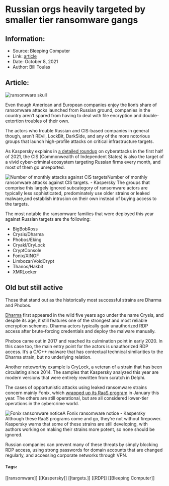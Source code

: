 # Russian orgs heavily targeted by smaller tier ransomware gangs
### 

## Information:
+ Source: Bleeping Computer
+ Link: [article](https://www.bleepingcomputer.com/news/security/russian-orgs-heavily-targeted-by-smaller-tier-ransomware-gangs/)
+ Date: October 8, 2021
+ Author: Bill Toulas


## Article:
![ransomware skull](https://www.bleepstatic.com/content/hl-images/2021/10/08/ascii-skull.jpg?rand=1080576581)


Even though American and European companies enjoy the lion’s share of ransomware attacks launched from Russian ground, companies in the country aren’t spared from having to deal with file encryption and double-extortion troubles of their own.


The actors who trouble Russian and CIS-based companies in general though, aren’t REvil, LockBit, DarkSide, and any of the more notorious groups that launch high-profile attacks on critical infrastructure targets.


As Kaspersky explains in [a detailed roundup](https://securelist.com/cis-ransomware/104452/) on cyberattacks in the first half of 2021, the CIS (Commonwealth of Independent States) is also the target of a vivid cyber-criminal ecosystem targeting Russian firms every month, and most of them go unreported.



![Number of monthly attacks against CIS targets](https://www.bleepstatic.com/images/news/u/1220909/Code%20and%20Details/stats.jpg)Number of monthly ransomware attacks against CIS targets. - Kaspersky
The groups that comprise this largely ignored subcategory of ransomware actors are typically less sophisticated, predominately use older strains or leaked malware,and establish intrusion on their own instead of buying access to the targets. 


The most notable the ransomware families that were deployed this year against Russian targets are the following: 


* BigBobRoss
* Crysis/Dharma
* Phobos/Eking
* Cryakl/CryLock
* CryptConsole
* Fonix/XINOF
* Limbozar/VoidCrypt
* Thanos/Hakbit
* XMRLocker


Old but still active
--------------------


Those that stand out as the historically most successful strains are Dharma and Phobos. 


[Dharma](https://www.bleepingcomputer.com/news/security/dharma-ransomware-created-a-hacking-toolkit-to-make-cybercrime-easy/) first appeared in the wild five years ago under the name Crysis, and despite its age, it still features one of the strongest and most reliable encryption schemes. Dharma actors typically gain unauthorized RDP access after brute-forcing credentials and deploy the malware manually. 


Phobos came out in 2017 and reached its culmination point in early 2020. In this case too, the main entry point for the actors is unauthorized RDP access. It’s a C/C++ malware that has contextual technical similarities to the Dharma strain, but no underlying relation. 


Another noteworthy example is CryLock, a veteran of a strain that has been circulating since 2014. The samples that Kaspersky analyzed this year are modern versions that were entirely rewritten from scratch in Delphi. 


The cases of opportunistic attacks using leaked ransomware strains concern mainly Fonix, which [wrapped up its RaaS program](https://www.bleepingcomputer.com/news/security/fonix-ransomware-shuts-down-and-releases-master-decryption-key/) in January this year. The others are still operational, but are all considered lower-tier operations in the cybercrime world. 



![Fonix ransomware notice](https://www.bleepstatic.com/images/news/u/1220909/Code%20and%20Details/fonix%20notice.png)A Fonix ransomware notice - Kaspersky
Although these RaaS programs come and go, they’re not without firepower. Kaspersky warns that some of these strains are still developing, with authors working on making their strains more potent, so none should be ignored.


Russian companies can prevent many of these threats by simply blocking RDP access, using strong passwords for domain accounts that are changed regularly, and accessing corporate networks through VPN.




#### Tags:
[[ransomware]] [[Kaspersky]] [[targets.]] [[RDP]] [[Bleeping Computer]]
